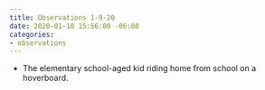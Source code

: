 ```yaml
---
title: Observations 1-9-20
date: 2020-01-10 15:56:00 -06:00
categories:
- observations
---
```


- The elementary school-aged kid riding home from school on a hoverboard.
